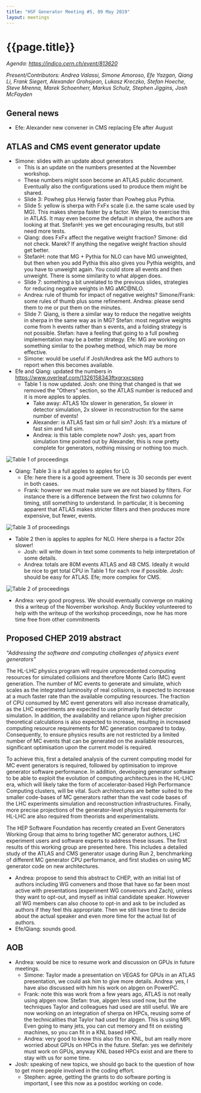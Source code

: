 ```yaml
---
title: "HSF Generator Meeting #5, 09 May 2019"
layout: meetings
---
```

# {{page.title}}

*Agenda:
[<span class="underline">https://indico.cern.ch/event/813620</span>](https://indico.cern.ch/event/813620)*

*Present/Contributors: Andrea Valassi, Simone Amoroso, Efe Yazgan, Qiang
Li, Frank Siegert, Alexander Grohsjean, Lukasz Kreczko, Stefan Hoeche,
Steve Mrenna, Marek Schoenherr, Markus Schulz, Stephen Jiggins, Josh
McFayden*

## General news 
  - Efe: Alexander new convener in CMS replacing Efe after August

## ATLAS and CMS event generator update 
  - Simone: slides with an update about generators
      - This is an update on the numbers presented at the November
        workshop.
      - These numbers might soon become an ATLAS public document.
        Eventually also the configurations used to produce them might
        be shared.
      - Slide 3: Powheg plus Herwig faster than Powheg plus Pythia.
      - Slide 5: yellow is sherpa with FxFx scale (i.e. the same scale
        used by MG). This makes sherpa faster by a factor. We plan to
        exercise this in ATLAS. It may even become the default in
        sherpa, the authors are looking at that. StefanH: yes we get
        encouraging results, but still need more tests.
      - Qiang: does FxFx affect the negative weight fraction? Simone:
        did not check. Marek? If anything the negative weight fraction
        should get better.
      - StefanH: note that MG + Pythia for NLO can have MG unweighted,
        but then when you add Pythia this also gives you Pythia
        weights, and you have to unweight again. You could store all
        events and then unweight. There is some similarity to what
        alpgen does.
      - Slide 7: something a bit unrelated to the previous slides,
        strategies for reducing negative weights in MG aMC@NLO.
      - Andrea: rule of thumb for impact of negative weights?
        Simone/Frank: some rules of thumb plus some refinement.
        Andrea: please send them to me or put them on the minutes.
      - Slide 7: Qiang, is there a similar way to reduce the negative
        weights in sherpa in the same way as in MG? Stefan: most
        negative weights come from h events rather than s events, and
        a folding strategy is not possible. Stefan: have a feeling
        that going to a full powheg implementation may be a better
        strategy. Efe: MG are working on something similar to the
        powheg method, which may be more effective.
      - Simone: would be useful if Josh/Andrea ask the MG authors to
        report when this becomes available.
  - Efe and Qiang: updated the numbers in
    [<span class="underline">https://www.overleaf.com/1326158343ftxgrxxcspxg</span>](https://www.overleaf.com/1326158343ftxgrxxcspxg)
      - Table 1 is now updated. Josh: one thing that changed is that
        we removed the “Others” section, so the ATLAS number is
        reduced and it is more apples to apples.
          - Take away: ATLAS 10x slower in generation, 5x slower in
            detector simulation, 2x slower in reconstruction for the
            same number of events\!
          - Alexander: is ATLAS fast sim or full sim? Josh: it’s a
            mixture of fast sim and full sim.
          - Andrea: is this table complete now? Josh: yes, apart from
            simulation time pointed out by Alexander, this is now
            pretty complete for generators, nothing missing or nothing
            too much.

![Table 1 of proceedings](/images/2019-05-09-generators1.jpg)
  - Qiang: Table 3 is a full apples to apples for LO.
      - Efe: here there is a good agreement. There is 30 seconds per
        event in both cases.
      - Frank: however we must make sure we are not biased by filters.
        For instance there is a difference between the first two
        columns for timing, still something to understand. In
        particular, it is becoming apparent that ATLAS makes stricter
        filters and then produces more expensive, but fewer, events.

![Table 3 of proceedings](/images/2019-05-09-generators3.jpg)
  - Table 2 then is apples to apples for NLO. Here sherpa is a factor
    20x slower\!
      - Josh: will write down in text some comments to help
        interpretation of some details.
      - Andrea: totals are 80M events ATLAS and 4B CMS. Ideally it
        would be nice to get total CPU in Table 1 for each row if
        possible. Josh: should be easy for ATLAS. Efe; more complex
        for CMS.

![Table 2 of proceedings](/images/2019-05-09-generators2.jpg)
  - Andrea: very good progress. We should eventually converge on
    making this a writeup of the November workshop. Andy Buckley
    volunteered to help with the writeup of the workshop proceedings,
    now he has more time free from other commitments

## Proposed CHEP 2019 abstract

*"Addressing the software and computing challenges of physics event
generators"*

The HL-LHC physics program will require unprecedented computing
resources for simulated collisions and therefore Monte Carlo (MC) event
generation. The number of MC events to generate and simulate, which
scales as the integrated luminosity of real collisions, is expected to
increase at a much faster rate than the available computing resources.
The fraction of CPU consumed by MC event generators will also increase
dramatically, as the LHC experiments are expected to use primarily fast
detector simulation. In addition, the availability and reliance upon
higher precision theoretical calculations is also expected to increase,
resulting in increased computing resource requirements for MC generation
compared to today. Consequently, to ensure physics results are not
restricted by a limited number of MC events that can be generated on the
available resources, significant optimisation upon the current model is
required.

To achieve this, first a detailed analysis of the current computing
model for MC event generators is required, followed by optimisation to
improve generator software performance. In addition, developing
generator software to be able to exploit the evolution of computing
architectures in the HL-LHC era, which will likely take the form of
accelerator-based High Performance Computing clusters, will be vital.
Such architectures are better suited to the smaller code-bases of MC
generators rather than the vast code bases of the LHC experiments
simulation and reconstruction infrastructures. Finally, more precise
projections of the generator-level physics requirements for HL-LHC are
also required from theorists and experimentalists.

The HEP Software Foundation has recently created an Event Generators
Working Group that aims to bring together MC generator authors, LHC
experiment users and software experts to address these issues. The first
results of this working group are presented here. This includes a
detailed study of the ATLAS and CMS generator usage during Run 2,
benchmarking of different MC generator CPU performance, and first
studies on using MC generator code on new architectures.
  - Andrea: propose to send this abstract to CHEP, with an initial
    list of authors including WG conveners and those that have so far
    been most active with presentations (experiment WG convenors and
    Zach), unless they want to opt-out, and myself as initial
    candidate speaker. However all WG members can also choose to
    opt-in and ask to be included as authors if they feel this
    appropriate. Then we still have time to decide about the actual
    speaker and even more time for the actual list of authors.
  - Efe/Qiang: sounds good.

## AOB
  - Andrea: would be nice to resume work and discussion on GPUs in
    future meetings.
      - Simone: Taylor made a presentation on VEGAS for GPUs in an
        ATLAS presentation, we could ask him to give more details.
        Andrea: yes, I have also discussed with him his work on alpgen
        on PowerPC.
      - Frank: note this was work from a few years ago, ATLAS is not
        really using alpgen now. Stefan: true, alpgen less used now,
        but the techniques Taylor and colleagues had used are still
        useful. We are now working on an integration of sherpa on
        HPCs, reusing some of the technicalities that Taylor had used
        for alpgen. This is using MPI. Even going to many jets, you
        can cut memory and fit on existing machines, so you can fit in
        a KNL based HPC.
      - Andrea: very good to know this also fits on KNL, but am really
        more worried about GPUs on HPCs in the future. Stefan: yes we
        definitely must work on GPUs, anyway KNL based HPCs exist and
        are there to stay with us for some time.
  - Josh: speaking of new topics, we should go back to the question of
    how to get more people involved in the coding effort.
      - Stephen: agree, getting the grants to do software porting is
        important, I see this now as a postdoc working on code.
